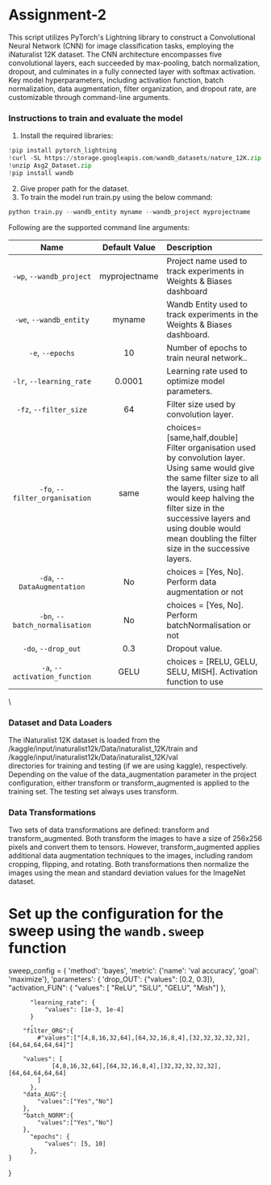 # Assignment-2
This script utilizes PyTorch's Lightning library to construct a Convolutional Neural Network (CNN) for image classification tasks, employing the iNaturalist 12K dataset. The CNN architecture encompasses five convolutional layers, each succeeded by max-pooling, batch normalization, dropout, and culminates in a fully connected layer with softmax activation. Key model hyperparameters, including activation function, batch normalization, data augmentation, filter organization, and dropout rate, are customizable through command-line arguments.
### Instructions to train and evaluate the model
1. Install the required libraries:
```python
!pip install pytorch_lightning
!curl -SL https://storage.googleapis.com/wandb_datasets/nature_12K.zip > Asg2_Dataset.zip
!unzip Asg2_Dataset.zip
!pip install wandb
```
2. Give proper path for the dataset.
3. To train the model run train.py using the below command: 
```python
python train.py --wandb_entity myname --wandb_project myprojectname
```
Following are the supported command line arguments:

|           Name           | Default Value | Description                                                               |
| :----------------------: | :-----------: | :------------------------------------------------------------------------ |
| `-wp`, `--wandb_project` | myprojectname | Project name used to track experiments in Weights & Biases dashboard      |
|  `-we`, `--wandb_entity` |     myname    | Wandb Entity used to track experiments in the Weights & Biases dashboard. |
|  `-e`, `--epochs` |     10    | Number of epochs to train neural network.. |
|  `-lr`, `--learning_rate` |     0.0001    | Learning rate used to optimize model parameters. |
|  `-fz`, `--filter_size` |    64     | Filter size used by convolution layer. |
|  `-fo`, `--filter_organisation` |    same     | choices= [same,half,double] Filter organisation used by convolution layer. Using same would give the same filter size to all the layers, using half would keep halving the filter size in the successive layers and using double would mean doubling the filter size in the successive layers.|
|  `-da`, `--DataAugmentation` |     No    | choices = [Yes, No]. Perform data augmentation or not |
|  `-bn`, `--batch_normalisation` |     No    | choices = [Yes, No]. Perform batchNormalisation or not |
|  `-do`, `--drop_out` |     0.3    | Dropout value. |
|  `-a`, `--activation_function` |     GELU    | choices = [RELU, GELU, SELU, MISH]. Activation function to use |
\

### Dataset and Data Loaders
The iNaturalist 12K dataset is loaded from the \
/kaggle/input/inaturalist12k/Data/inaturalist_12K/train  and \
/kaggle/input/inaturalist12k/Data/inaturalist_12K/val \
directories for training and testing (if we are using kaggle), respectively. Depending on the value of the data_augmentation parameter in the project configuration, either transform or transform_augmented is applied to the training set. The testing set always uses transform.

### Data Transformations
Two sets of data transformations are defined: transform and transform_augmented. Both transform the images to have a size of 256x256 pixels and convert them to tensors. However, transform_augmented applies additional data augmentation techniques to the images, including random cropping, flipping, and rotating. Both transformations then normalize the images using the mean and standard deviation values for the ImageNet dataset.

# Set up the configuration for the sweep using the `wandb.sweep` function
sweep_config = {
    'method': 'bayes',
    'metric': {'name': 'val accuracy', 'goal': 'maximize'},
    'parameters': {
        'drop_OUT': {"values": [0.2, 0.3]},
        "activation_FUN": {
              "values": [ "ReLU", "SiLU", "GELU", "Mish"]
          },

          "learning_rate": {
              "values": [1e-3, 1e-4]
          }
          ,
        "filter_ORG":{
            #"values":["[4,8,16,32,64],[64,32,16,8,4],[32,32,32,32,32],[64,64,64,64,64]"]
      
        "values": [
                [4,8,16,32,64],[64,32,16,8,4],[32,32,32,32,32],[64,64,64,64,64]
            ]
          },
        "data_AUG":{
            "values":["Yes","No"]
        },
        "batch_NORM":{
            "values":["Yes","No"]
        },
          "epochs": {
              "values": [5, 10]
          },
    }
}
